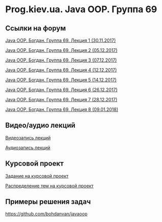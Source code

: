 Prog.kiev.ua. Java OOP. Группа 69
===

## Cсылки на форум

[Java OOP. Богдан. Группа 69. Лекция 1 (30.11.2017)](https://prog.kiev.ua/forum/index.php/topic,3305.0.html)

[Java OOP. Богдан. Группа 69. Лекция 2 (05.12.2017)](https://prog.kiev.ua/forum/index.php/topic,3316.0.html)

[Java OOP. Богдан. Группа 69. Лекция 3 (07.12.2017)](https://prog.kiev.ua/forum/index.php/topic,3325.0.html)

[Java OOP. Богдан. Группа 69. Лекция 4 (12.12.2017)](https://prog.kiev.ua/forum/index.php/topic,3334.0.html)

[Java OOP. Богдан. Группа 69. Лекция 5 (14.12.2017)](https://prog.kiev.ua/forum/index.php/topic,3338.0.html)

[Java OOP. Богдан. Группа 69. Лекция 6 (26.12.2017)](https://prog.kiev.ua/forum/index.php/topic,3355.0.html)

[Java OOP. Богдан. Группа 69. Лекция 7 (28.12.2017)](https://prog.kiev.ua/forum/index.php/topic,3358.0.html)

[Java OOP. Богдан. Группа 69. Лекция 8 (09.01.2018)](https://prog.kiev.ua/forum/index.php/topic,3368.0.html)

## Видео/аудио лекций

[Видеозапись лекций](https://mega.nz/#F!fI9ACBqB)

[Аудиозапись лекций](https://mega.nz/#F!iIUhgL5T)

## Курсовой проект

[Задание на курсовой проект](https://docs.google.com/document/d/1BD_RtdtKI4MZylI_UGOGdE8_d2CZTZnfVCWwirvSVbU/edit)

[Распределение тем на курсовой проект](https://docs.google.com/spreadsheets/d/165Xg8nBX090FmvoCrgwPp8OOHsI5f5T4u7l7ZNCSIqg/edit?usp=sharing)


## Примеры решения задач

https://github.com/bohdanvan/javaoop
